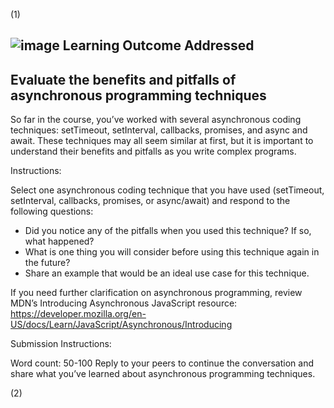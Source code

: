 
(1)

![image](https://user-images.githubusercontent.com/105542222/213897465-9aac71e7-a01c-40a5-989c-bb4b729786fb.png)
Learning Outcome Addressed
----------------------

Evaluate the benefits and pitfalls of asynchronous programming techniques
-------------------------------

So far in the course, you’ve worked with several asynchronous coding techniques: setTimeout, setInterval, callbacks, promises, and async and await. These techniques may all seem similar at first, but it is important to understand their benefits and pitfalls as you write complex programs. 

Instructions:

Select one asynchronous coding technique that you have used (setTimeout, setInterval, callbacks, promises, or async/await) and respond to the following questions:

* Did you notice any of the pitfalls when you used this technique? If so, what happened?
* What is one thing you will consider before using this technique again in the future?
* Share an example that would be an ideal use case for this technique. 

If you need further clarification on asynchronous programming, review MDN’s Introducing Asynchronous JavaScript resource:
https://developer.mozilla.org/en-US/docs/Learn/JavaScript/Asynchronous/Introducing

Submission Instructions:

 

Word count: 50-100
Reply to your peers to continue the conversation and share what you’ve learned about asynchronous programming techniques.

(2)

